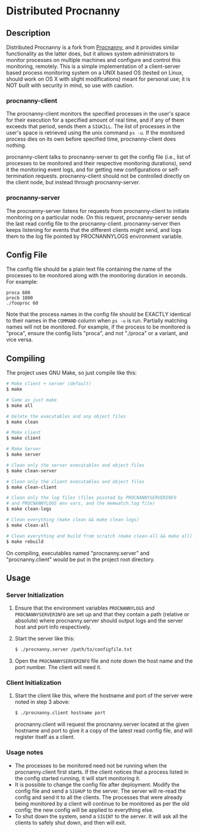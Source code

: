 # Distributed Procnanny
## Description
Distributed Procnanny is a fork from [Procnanny](https://github.com/udeyrishi/procnanny), and it provides similar functionality as the latter does, but it allows system administrators to monitor processes on multiple machines and configure and control this monitoring, remotely. This is a simple implementation of a client-server based process monitoring system on a UNIX based OS (tested on Linux, should work on OS X with slight modifications) meant for personal use; it is NOT built with security in mind, so use with caution.

### procnanny-client
The procnanny-client monitors the specified processes in the user's space for their execution for a specified amount of real time, and if any of them exceeds that period, sends them a ```SIGKILL```. The list of processes in the user's space is retrieved using the unix command ```ps -u```. If the monitored process dies on its own before specified time, procnanny-client does nothing.

procnanny-client talks to procnanny-server to get the config file (i.e., list of processes to be monitored and their respective monitoring durations), send it the monitoring event logs, and for getting new configurations or self-termination requests. procnanny-client should not be controlled directly on the client node, but instead through procnanny-server.

### procnanny-server
The procnanny-server listens for requests from procnanny-client to initiate monitoring on a particular node. On this request, procnanny-server sends the last read config file to the procnanny-client. procnanny-server then keeps listening for events that the different clients might send, and logs them to the log file pointed by PROCNANNYLOGS environment variable.

## Config File
The config file should be a plain text file containing the name of the processes to be monitored along with the monitoring duration in seconds. For example:

```
proca 600
procb 1800
./fooproc 60
```
Note that the process names in the config file should be EXACTLY identical to their names in the ```COMMAND``` column when ```ps -u``` is run. Partially matching names will not be monitored. For example, if the process to be monitored is "proca", ensure the config lists "proca", and not "./proca" or a variant, and vice versa.

## Compiling
The project uses GNU Make, so just compile like this:

```sh
# Make client + server (default)
$ make

# Same as just make
$ make all

# Delete the executables and any object files
$ make clean

# Make client
$ make client

# Make Server
$ make server

# Clean only the server executables and object files
$ make clean-server

# Clean only the client executables and object files
$ make clean-client

# Clean only the log files (files pointed by PROCNANNYSERVERINFO
# and PROCNANNYLOGS env vars, and the memwatch.log file)
$ make clean-logs

# Clean everything (make clean && make clean-logs)
$ make clean-all

# Clean everything and build from scratch (make clean-all && make all)
$ make rebuild
```
On compiling, executables named "procnanny.server" and "procnanny.client" would be put in the project root directory.

## Usage

### Server Initialization
1. Ensure that the environment variables ```PROCNANNYLOGS``` and ```PROCNANNYSERVERINFO``` are set up and that they contain a path (relative or absolute) where procnanny.server should output logs and the server host and port info respectively.

2. Start the server like this:

    ```sh
    $ ./procnanny.server /path/to/configfile.txt
    ```

3. Open the ```PROCNANNYSERVERINFO``` file and note down the host name and the port number. The client will need it.

### Client Initialization
1. Start the client like this, where the hostname and port of the server were noted in step 3 above:

    ```sh
    $ ./procnanny.client hostname port
    ```

    procnanny.client will request the procnanny.server located at the given hostname and port to give it a copy of the latest read config file, and will register itself as a client.

### Usage notes
* The processes to be monitored need not be running when the procnanny.client first starts. If the client notices that a process listed in the config started running, it will start monitoring it.
* It is possible to change the config file after deployment. Modify the config file and send a ```SIGHUP``` to the server. The server will re-read the config and send it to all the clients. The processes that were already being monitored by a client will continue to be monitored as per the old config; the new config will be applied to everything else.
* To shut down the system, send a ```SIGINT``` to the server. It will ask all the clients to safely shut down, and then will exit.